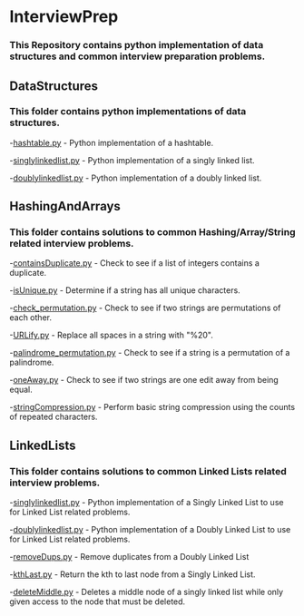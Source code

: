 # InterviewPrep

### This Repository contains python implementation of data structures and common interview preparation problems.

## DataStructures
  ### This folder contains python implementations of data structures.
  -[hashtable.py](https://github.com/ShyamalShah3/InterviewPrep/blob/main/DataStructures/hashtable.py) - Python implementation of a hashtable.
  
  -[singlylinkedlist.py](https://github.com/ShyamalShah3/InterviewPrep/blob/main/DataStructures/singlylinkedlist.py) - Python implementation of a singly linked list.
  
  -[doublylinkedlist.py](https://github.com/ShyamalShah3/InterviewPrep/blob/main/DataStructures/doublylinkedlist.py) - Python implementation of a doubly linked list.

## HashingAndArrays
  ### This folder contains solutions to common Hashing/Array/String related interview problems.
  -[containsDuplicate.py](https://github.com/ShyamalShah3/InterviewPrep/blob/main/HashingAndArrays/containsduplicate.py) - Check to see if a list of integers contains a duplicate.
  
  -[isUnique.py](https://github.com/ShyamalShah3/InterviewPrep/blob/main/HashingAndArrays/isUnique.py) - Determine if a string has all unique characters.
  
  -[check_permutation.py](https://github.com/ShyamalShah3/InterviewPrep/blob/main/HashingAndArrays/check_permutation.py) - Check to see if two strings are permutations of each other.
  
  -[URLify.py](https://github.com/ShyamalShah3/InterviewPrep/blob/main/HashingAndArrays/URLify.py) - Replace all spaces in a string with "%20".
  
  -[palindrome_permutation.py](https://github.com/ShyamalShah3/InterviewPrep/blob/main/HashingAndArrays/palindrome_permuation.py) - Check to see if a string is a permutation of a palindrome.
  
  -[oneAway.py](https://github.com/ShyamalShah3/InterviewPrep/blob/main/HashingAndArrays/oneAway.py) - Check to see if two strings are one edit away from being equal.
  
  -[stringCompression.py](https://github.com/ShyamalShah3/InterviewPrep/blob/main/HashingAndArrays/stringCompression.py) - Perform basic string compression using the counts of repeated characters.


## LinkedLists
  ### This folder contains solutions to common Linked Lists related interview problems.
  
  -[singlylinkedlist.py](https://github.com/ShyamalShah3/InterviewPrep/blob/main/LinkedLists/singlylinkedlist.py) - Python implementation of a Singly Linked List to use for Linked List related problems.
  
  -[doublylinkedlist.py](https://github.com/ShyamalShah3/InterviewPrep/blob/main/LinkedLists/doublylinkedlist.py) - Python implementation of a Doubly Linked List to use for Linked List related problems.
  
  -[removeDups.py](https://github.com/ShyamalShah3/InterviewPrep/blob/main/LinkedLists/removeDups.py) - Remove duplicates from a Doubly Linked List
  
  -[kthLast.py](https://github.com/ShyamalShah3/InterviewPrep/blob/main/LinkedLists/kthLast.py) - Return the kth to last node from a Singly Linked List.
  
  -[deleteMiddle.py](https://github.com/ShyamalShah3/InterviewPrep/blob/main/LinkedLists/deleteMiddle.py) - Deletes a middle node of a singly linked list while only given access to the node that must be deleted.
